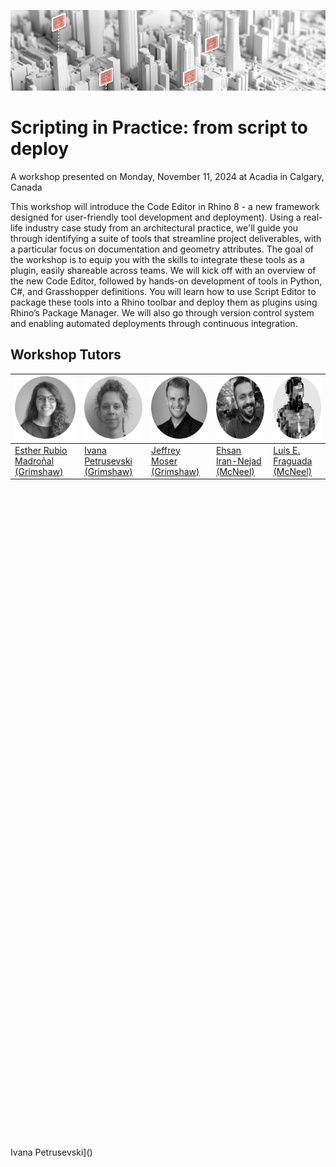 ![cover](docs/img/banner.png)

# Scripting in Practice: from script to deploy
A workshop presented on Monday, November 11, 2024 at Acadia in Calgary, Canada

This workshop will introduce the Code Editor in Rhino 8 - a new framework designed for user-friendly tool development and deployment). Using a real-life industry case study from an architectural practice, we'll guide you through identifying a suite of tools that streamline project deliverables, with a particular focus on documentation and geometry attributes. The goal of the workshop is to equip you with the skills to integrate these tools as a plugin, easily shareable across teams. We will kick off with an overview of the new Code Editor, followed by hands-on development of tools in Python, C#, and Grasshopper definitions. You will learn how to use Script Editor to package these tools into a Rhino toolbar and deploy them as plugins using Rhino’s Package Manager. We will also go through version control system and enabling automated deployments through continuous integration.​​

## Workshop Tutors

| <img src="docs/img/esther.png" alt="esther" width="100" height="100">  | <img src="docs/img/ivana.png" alt="ivana" width="100" height="100"> | <img src="docs/img/jeffrey.png" alt="jeffrey" width="100" height="100"> | <img src="docs/img/ehsan.png" alt="ehsan" width="100" height="100"> | <img src="docs/img/luis.png" alt="luis" width="100" height="100"> |
| ------------- | ------------- | ------------- | ------------- | ------------- |
| [Esther Rubio Madroñal (Grimshaw)](https://www.linkedin.com/in/esther-rubio-madro%C3%B1al-275776129/) | [Ivana Petrusevski (Grimshaw)](https://www.linkedin.com/in/ivana-petrusevski-77a84b121/) | [Jeffrey Moser (Grimshaw)](https://www.linkedin.com/in/jeffrey-moser-823b39135/) | [Ehsan Iran-Nejad (McNeel)](https://www.linkedin.com/in/eirannejad/) | [Luis E. Fraguada (McNeel)](https://www.linkedin.com/in/fraguada/) |

​

​

​

​

​

​

​

​

​

​

​

​

​

​

​

​

​

​

​

​​

​

​​

​

​

​

​

​

​

​

​

​

​

​

​​

Ivana Petrusevski]()